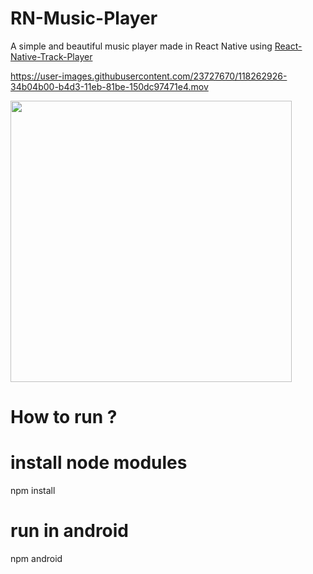 

# RN-Music-Player

A simple and beautiful music player made in React Native using [React-Native-Track-Player](https://react-native-track-player.js.org)


https://user-images.githubusercontent.com/23727670/118262926-34b04b00-b4d3-11eb-81be-150dc97471e4.mov





<Img width='450' src="https://user-images.githubusercontent.com/23727670/118244689-746c3800-b4bd-11eb-98e1-c94acbddd632.png"/>

# How to run ?

# install node modules
npm install

# run in android
npm android
